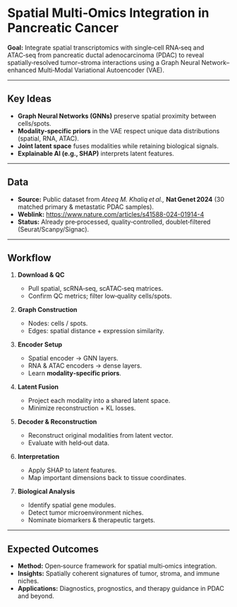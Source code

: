 # Spatial Multi‑Omics Integration in Pancreatic Cancer

**Goal:** Integrate spatial transcriptomics with single‑cell RNA‑seq and ATAC‑seq from pancreatic ductal adenocarcinoma (PDAC) to reveal spatially‑resolved tumor–stroma interactions using a Graph Neural Network–enhanced Multi‑Modal Variational Autoencoder (VAE).

---

## Key Ideas
- **Graph Neural Networks (GNNs)** preserve spatial proximity between cells/spots.
- **Modality‑specific priors** in the VAE respect unique data distributions (spatial, RNA, ATAC).
- **Joint latent space** fuses modalities while retaining biological signals.
- **Explainable AI (e.g., SHAP)** interprets latent features.

---

## Data
- **Source:** Public dataset from *Ateeq M. Khaliq et al.,* **Nat Genet 2024** (30 matched primary & metastatic PDAC samples).
- **Weblink:** https://www.nature.com/articles/s41588-024-01914-4  
- **Status:** Already pre‑processed, quality‑controlled, doublet‑filtered (Seurat/Scanpy/Signac).

---

## Workflow

1. **Download & QC**  
   - Pull spatial, scRNA‑seq, scATAC‑seq matrices.  
   - Confirm QC metrics; filter low‑quality cells/spots.

2. **Graph Construction**  
   - Nodes: cells / spots.  
   - Edges: spatial distance + expression similarity.

3. **Encoder Setup**  
   - Spatial encoder → GNN layers.  
   - RNA & ATAC encoders → dense layers.  
   - Learn **modality‑specific priors**.

4. **Latent Fusion**  
   - Project each modality into a shared latent space.  
   - Minimize reconstruction + KL losses.

5. **Decoder & Reconstruction**  
   - Reconstruct original modalities from latent vector.  
   - Evaluate with held‑out data.

6. **Interpretation**  
   - Apply SHAP to latent features.  
   - Map important dimensions back to tissue coordinates.

7. **Biological Analysis**  
   - Identify spatial gene modules.  
   - Detect tumor microenvironment niches.  
   - Nominate biomarkers & therapeutic targets.

---

## Expected Outcomes
- **Method:** Open‑source framework for spatial multi‑omics integration.  
- **Insights:** Spatially coherent signatures of tumor, stroma, and immune niches.  
- **Applications:** Diagnostics, prognostics, and therapy guidance in PDAC and beyond.
